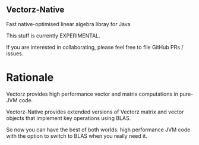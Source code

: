 ## Vectorz-Native

Fast native-optimised linear algebra libray for Java

This stuff is currently EXPERIMENTAL. 

If you are interested in collaborating, please feel free to file GitHub PRs / issues.

# Rationale

Vectorz provides high performance vector and matrix computations in pure-JVM code.

Vectorz-Native provides extended versions of Vectorz matrix and vector objects that implement key operations using BLAS.

So now you can have the best of both worlds: high performance JVM code with the option to switch to BLAS when you really need it. 